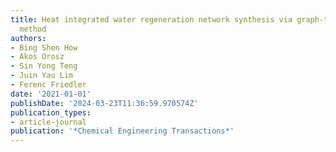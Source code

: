 ```yaml
---
title: Heat integrated water regeneration network synthesis via graph-theoretic sequential
  method
authors:
- Bing Shen How
- Akos Orosz
- Sin Yong Teng
- Juin Yau Lim
- Ferenc Friedler
date: '2021-01-01'
publishDate: '2024-03-23T11:36:59.970574Z'
publication_types:
- article-journal
publication: '*Chemical Engineering Transactions*'
---
```

